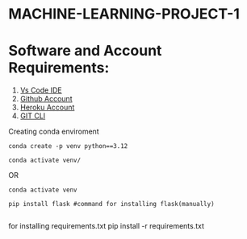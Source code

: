 # MACHINE-LEARNING-PROJECT-1
# Software and Account Requirements:
1. [Vs Code IDE](https://code.visualstudio.com/download)
2. [Github Account](https://github.com/login)
3. [Heroku Account](https://id.heroku.com/login)
4. [GIT CLI](https://git-scm.com/downloads)


Creating conda enviroment 
```
conda create -p venv python==3.12
```

```
conda activate venv/
```
OR
```
conda activate venv
```

```
pip install flask #command for installing flask(manually)
 
```
for installing requirements.txt
pip install -r requirements.txt
```

